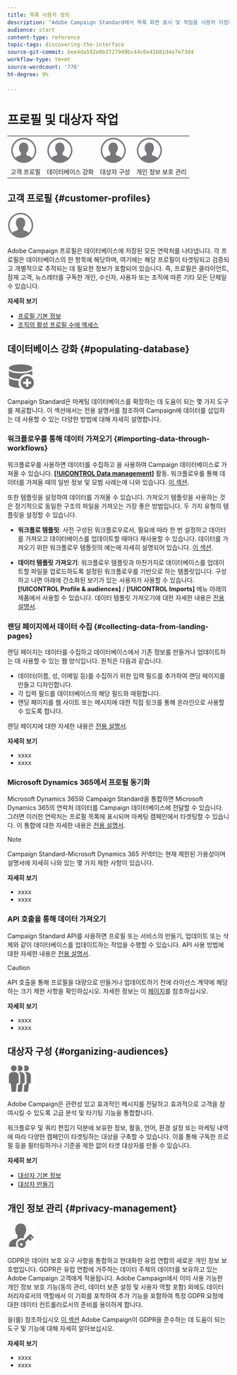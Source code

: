 ```yaml
---
title: 목록 사용자 정의
description: "Adobe Campaign Standard에서 목록 화면 표시 및 작업을 사용자 지정하는 방법: 요소 정렬, 필터링, 삭제 또는 복제. 화면에 지정된 하나 또는 여러 리소스의 요소가 표시됩니다."
audience: start
content-type: reference
topic-tags: discovering-the-interface
source-git-commit: bee4da592e0b3727949bc44c6e41b81d4e7e73d4
workflow-type: tm+mt
source-wordcount: '776'
ht-degree: 9%

---
```



# 프로필 및 대상자 작업

<table>
<tr>
    <td valign="top">
        <a href="../../start/using/work-with-audiences.md"><img width="60px" alt="조건" src="assets/icon_profile.svg"/></a>
    </td>
    <td valign="top">
        <a href="../../api/using/creating-a-service.md"><img width="60px" alt="조건" src="assets/icon_profile.svg"/></a>
    </td>
    <td valign="top">
        <a href="../../api/using/interacting-with-custom-resources.md"><img width="60px" alt="조건" src="assets/icon_profile.svg"/></a>
    </td>
    <td valign="top">
        <a href="../../api/using/interacting-with-marketing-history.md"><img width="60px" alt="조건" src="assets/icon_profile.svg"/></a>
    </td>
</tr>
<tr>
<td>고객 프로필</td>
<td>데이터베이스 강화</td>
<td>대상자 구성</td>
<td>개인 정보 보호 관리</td>
</tr>
</table>

## 고객 프로필 {#customer-profiles}

<img width="60px" alt="조건" src="assets/icon_profile.svg"/>

Adobe Campaign 프로필은 데이터베이스에 저장된 모든 연락처를 나타냅니다. 각 프로필은 데이터베이스의 한 항목에 해당하며, 여기에는 해당 프로필이 타겟팅되고 검증되고 개별적으로 추적되는 데 필요한 정보가 포함되어 있습니다. 즉, 프로필은 클라이언트, 잠재 고객, 뉴스레터를 구독한 개인, 수신자, 사용자 또는 조직에 따른 기타 모든 단체일 수 있습니다.

**자세히 보기**

* [프로필 기본 정보](../../audiences/using/about-profiles.md)
* [조직의 활성 프로필 수에 액세스](../../audiences/using/active-profiles.md)

## 데이터베이스 강화 {#populating-database}

<img width="60px" alt="조건" src="assets/icon_populate.svg"/>

Campaign Standard은 마케팅 데이터베이스를 확장하는 데 도움이 되는 몇 가지 도구를 제공합니다. 이 섹션에서는 전용 설명서를 참조하여 Campaign에 데이터를 삽입하는 데 사용할 수 있는 다양한 방법에 대해 자세히 설명합니다.

### 워크플로우를 통해 데이터 가져오기 {#importing-data-through-workflows}

워크플로우를 사용하면 데이터를 수집하고 을 사용하여 Campaign 데이터베이스로 가져올 수 있습니다. [**[!UICONTROL Data management]**](../../automating/using/about-data-management-activities.md) 활동. 워크플로우를 통해 데이터를 가져올 때의 일반 정보 및 모범 사례는에 나와 있습니다. [이 섹션](../../automating/using/about-data-import-and-export.md).

또한 템플릿을 설정하여 데이터를 가져올 수 있습니다. 가져오기 템플릿을 사용하는 것은 정기적으로 동일한 구조의 파일을 가져오는 가장 좋은 방법입니다. 두 가지 유형의 템플릿을 설정할 수 있습니다.

* **워크플로 템플릿**: 사전 구성된 워크플로우로서, 필요에 따라 한 번 설정하고 데이터를 가져오고 데이터베이스를 업데이트할 때마다 재사용할 수 있습니다. 데이터를 가져오기 위한 워크플로우 템플릿의 예는에 자세히 설명되어 있습니다. [이 섹션](../../automating/using/creating-import-workflow-templates.md).

* **데이터 템플릿 가져오기**: 워크플로우 템플릿과 마찬가지로 데이터베이스를 업데이트할 파일을 업로드하도록 설정된 워크플로우를 기반으로 하는 템플릿입니다. 구성하고 나면 아래에 간소화된 보기가 있는 사용자가 사용할 수 있습니다. **[!UICONTROL Profile & audiences]** / **[!UICONTROL Imports]** 메뉴 아래의 제품에서 사용할 수 있습니다. 데이터 템플릿 가져오기에 대한 자세한 내용은 [전용 설명서](../../automating/using/importing-data-with-import-templates.md).

### 랜딩 페이지에서 데이터 수집 {#collecting-data-from-landing-pages}

랜딩 페이지는 데이터를 수집하고 데이터베이스에서 기존 정보를 만들거나 업데이트하는 데 사용할 수 있는 웹 양식입니다. 원칙은 다음과 같습니다.

* 데이터(이름, 성, 이메일 등)를 수집하기 위한 입력 필드를 추가하여 랜딩 페이지를 만들고 디자인합니다.
* 각 입력 필드를 데이터베이스의 해당 필드와 매핑합니다.
* 랜딩 페이지를 웹 사이트 또는 메시지에 대한 직접 링크를 통해 온라인으로 사용할 수 있도록 합니다.

랜딩 페이지에 대한 자세한 내용은 [전용 설명서](../../channels/using/getting-started-with-landing-pages.md).

**자세히 보기**

* xxxx
* xxxx

### Microsoft Dynamics 365에서 프로필 동기화

Microsoft Dynamics 365와 Campaign Standard을 통합하면 Microsoft Dynamics 365의 연락처 데이터를 Campaign 데이터베이스에 전달할 수 있습니다.
그러면 이러한 연락처는 프로필 목록에 표시되며 마케팅 캠페인에서 타겟팅할 수 있습니다. 이 통합에 대한 자세한 내용은 [전용 설명서](../../integrating/using/d365-acs-get-started.md).

>[!NOTE]
>
>Campaign Standard-Microsoft Dynamics 365 커넥터는 현재 제한된 가용성이며 설명서에 자세히 나와 있는 몇 가지 제한 사항이 있습니다.

**자세히 보기**

* xxxx
* xxxx

### API 호출을 통해 데이터 가져오기

Campaign Standard API를 사용하면 프로필 또는 서비스의 만들기, 업데이트 또는 삭제와 같이 데이터베이스를 업데이트하는 작업을 수행할 수 있습니다. API 사용 방법에 대한 자세한 내용은 [전용 설명서](../../api/using/get-started-apis.md).

>[!CAUTION]
>
>API 호출을 통해 프로필을 대량으로 만들거나 업데이트하기 전에 라이선스 계약에 해당하는 크기 제한 사항을 확인하십시오. 자세한 정보는 이 [페이지](https://helpx.adobe.com/kr/legal/product-descriptions/campaign-standard.html#ITInfrastructureResourcesbyActiveProfilesTiers)를 참조하십시오.

**자세히 보기**

* xxxx
* xxxx

## 대상자 구성 {#organizing-audiences}

<img width="60px" alt="조건" src="assets/icon_audience.svg"/>

Adobe Campaign은 관련성 있고 효과적인 메시지를 전달하고 효과적으로 고객을 참여시킬 수 있도록 고급 분석 및 타기팅 기능을 통합합니다.

워크플로우 및 쿼리 편집기 덕분에 보유한 정보, 활동, 언어, 환경 설정 또는 마케팅 내역에 따라 다양한 캠페인이 타겟팅하는 대상을 구축할 수 있습니다. 이를 통해 구독한 프로필 등을 필터링하거나 기준을 제한 없이 타겟 대상자를 만들 수 있습니다.

**자세히 보기**

* [대상자 기본 정보](../../audiences/using/about-audiences.md)
* [대상자 만들기](../../audiences/using/creating-audiences.md)

## 개인 정보 관리 {#privacy-management}

<img width="60px" alt="조건" src="assets/icon_privacy.svg"/>

GDPR은 데이터 보호 요구 사항을 통합하고 현대화한 유럽 연합의 새로운 개인 정보 보호법입니다. GDPR은 유럽 연합에 거주하는 데이터 주체의 데이터를 보유하고 있는 Adobe Campaign 고객에게 적용됩니다. Adobe Campaign에서 이미 사용 가능한 개인 정보 보호 기능(동의 관리, 데이터 보존 설정 및 사용자 역할 포함) 외에도 데이터 처리자로서의 역할에서 이 기회를 포착하여 추가 기능을 포함하여 특정 GDPR 요청에 대한 데이터 컨트롤러로서의 준비를 용이하게 합니다.

을(를) 참조하십시오 [이 섹션](../../start/using/privacy.md) Adobe Campaign이 GDPR을 준수하는 데 도움이 되는 도구 및 기능에 대해 자세히 알아보십시오.

**자세히 보기**

* xxxx
* xxxx